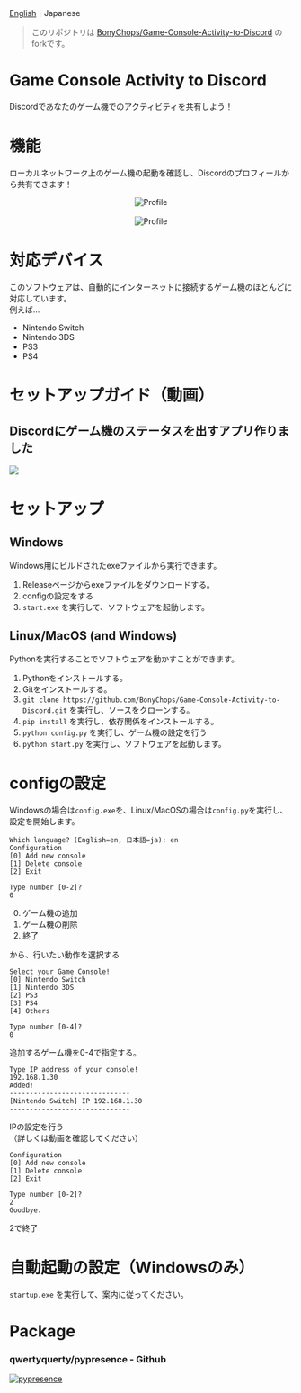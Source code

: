 [English](https://github.com/Chipsnet/Game-Console-Activity-to-Discord/blob/master/README_en.md)｜Japanese

> このリポジトリは [BonyChops/Game-Console-Activity-to-Discord](https://github.com/BonyChops/Game-Console-Activity-to-Discord) のforkです。

# Game Console Activity to Discord

Discordであなたのゲーム機でのアクティビティを共有しよう！

# 機能

ローカルネットワーク上のゲーム機の起動を確認し、Discordのプロフィールから共有できます！

<div align="center">

<img src="https://github.com/Chipsnet/Game-Console-Activity-to-Discord/blob/master/imgs/status.png?raw=true" alt="Profile" title="Profile"><br><br>
<img src="https://github.com/Chipsnet/Game-Console-Activity-to-Discord/blob/master/imgs/profile.png?raw=true" alt="Profile" title="Profile">
</div>

# 対応デバイス

このソフトウェアは、自動的にインターネットに接続するゲーム機のほとんどに対応しています。       
例えば...

- Nintendo Switch
- Nintendo 3DS
- PS3
- PS4

# セットアップガイド（動画）

## Discordにゲーム機のステータスを出すアプリ作りました

[![](https://img.youtube.com/vi/5yHuvOHLPRc/0.jpg)](https://www.youtube.com/watch?v=5yHuvOHLPRc)

# セットアップ

## Windows

Windows用にビルドされたexeファイルから実行できます。

1. Releaseページからexeファイルをダウンロードする。
1. configの設定をする
1. `start.exe` を実行して、ソフトウェアを起動します。

## Linux/MacOS (and Windows)

Pythonを実行することでソフトウェアを動かすことができます。

1. Pythonをインストールする。
1. Gitをインストールする。
1. `git clone https://github.com/BonyChops/Game-Console-Activity-to-Discord.git` を実行し、ソースをクローンする。
1. `pip install` を実行し、依存関係をインストールする。
1. `python config.py` を実行し、ゲーム機の設定を行う
1. `python start.py` を実行し、ソフトウェアを起動します。

# configの設定

Windowsの場合は`config.exe`を、Linux/MacOSの場合は`config.py`を実行し、設定を開始します。

```
Which language? (English=en, 日本語=ja): en
Configuration
[0] Add new console
[1] Delete console
[2] Exit

Type number [0-2]?
0
```

0. ゲーム機の追加
0. ゲーム機の削除
0. 終了

から、行いたい動作を選択する

```
Select your Game Console!
[0] Nintendo Switch
[1] Nintendo 3DS
[2] PS3
[3] PS4
[4] Others

Type number [0-4]?
0
```

追加するゲーム機を0-4で指定する。

```
Type IP address of your console!
192.168.1.30
Added!
------------------------------
[Nintendo Switch] IP 192.168.1.30
------------------------------
```

IPの設定を行う        
（詳しくは動画を確認してください）

```
Configuration
[0] Add new console
[1] Delete console
[2] Exit

Type number [0-2]?
2
Goodbye.
```

2で終了

# 自動起動の設定（Windowsのみ）

`startup.exe` を実行して、案内に従ってください。

# Package
### qwertyquerty/pypresence - Github

[![pypresence](https://img.shields.io/badge/using-pypresence-00bb88.svg?style=for-the-badge&logo=discord&logoWidth=20)](https://github.com/qwertyquerty/pypresence)
